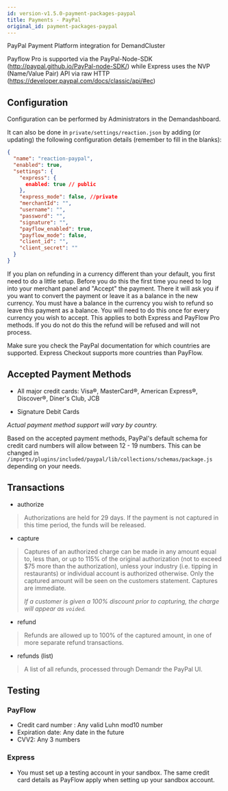 ```yaml
---
id: version-v1.5.0-payment-packages-paypal
title: Payments - PayPal
original_id: payment-packages-paypal
---
```

    
PayPal Payment Platform integration for DemandCluster

Payflow Pro is supported via the PayPal-Node-SDK (<http://paypal.github.io/PayPal-node-SDK/>) while Express uses the NVP (Name/Value Pair) API via raw HTTP (<https://developer.paypal.com/docs/classic/api/#ec>)

## Configuration

Configuration can be performed by Administrators in the Demandashboard.

It can also be done in `private/settings/reaction.json` by adding (or updating) the following configuration details (remember to fill in the blanks):

```json
{
  "name": "reaction-paypal",
  "enabled": true,
  "settings": {
    "express": {
      enabled: true // public
    },
    "express_mode": false, //private
    "merchantId": "",
    "username": "",
    "password": "",
    "signature": "",
    "payflow_enabled": true,
    "payflow_mode": false,
    "client_id": "",
    "client_secret": ""
  }
}
```

If you plan on refunding in a currency different than your default, you first need to do a little setup. Before you do this the first time you need to log into your merchant panel and "Accept" the payment. There it will ask you if you want to convert the payment or leave it as a balance in the new currency. You must have a balance in the currency you wish to refund so leave this payment as a balance. You will need to do this once for every currency you wish to accept. This applies to both Express and PayFlow Pro methods. If you do not do this the refund will be refused and will not process.

Make sure you check the PayPal documentation for which countries are supported. Express Checkout supports more countries than PayFlow.

## Accepted Payment Methods

-   All major credit cards: Visa®, MasterCard®, American Express®, Discover®, Diner's Club, JCB

-   Signature Debit Cards

_Actual payment method support will vary by country._

Based on the accepted payment methods, PayPal's default schema for credit card numbers will allow between 12 - 19 numbers. This can be changed in `/imports/plugins/included/paypal/lib/collections/schemas/package.js` depending on your needs.

## Transactions

-   authorize

> Authorizations are held for 29 days. If the payment is not captured in this time period, the funds will be released.

-   capture

> Captures of an authorized charge can be made in any amount equal to, less than, or up to 115% of the original authorization (not to exceed $75 more than the authorization), unless your industry (i.e. tipping in restaurants) or individual account is authorized otherwise. Only the captured amount will be seen on the customers statement. Captures are immediate.
>
> _If a customer is given a 100% discount prior to capturing, the charge will appear as `voided`._

-   refund

> Refunds are allowed up to 100% of the captured amount, in one of more separate refund transactions.

-   refunds (list)

> A list of all refunds, processed through Demandr the PayPal UI.

## Testing

### PayFlow

-   Credit card number : Any valid Luhn mod10 number
-   Expiration date: Any date in the future
-   CVV2: Any 3 numbers

### Express

-   You must set up a testing account in your sandbox. The same credit card details as PayFlow apply when setting up your sandbox account.
